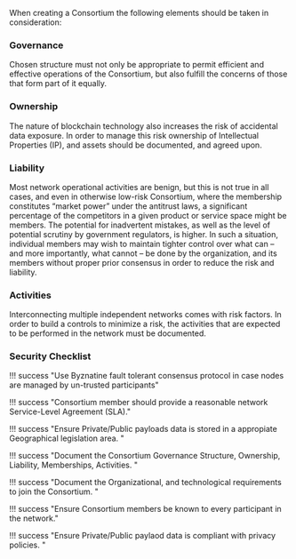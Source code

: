 When creating a Consortium the following elements should be taken in consideration:

### Governance
Chosen structure must not only be appropriate to permit efficient and effective operations of the Consortium, 
but also fulfill the concerns of those that form part of it equally.

### Ownership
The nature of blockchain technology also increases the risk of accidental data exposure. In order to manage this risk
ownership of Intellectual Properties (IP), and assets should be documented, and agreed upon. 

### Liability
Most network operational activities are benign, but this is not true in all cases,
and even in otherwise low-risk Consortium, where the membership constitutes “market power” under the antitrust
laws, a significant percentage of the competitors in a given product or service space might be members. The potential
for inadvertent mistakes, as well as the level of potential scrutiny by government regulators, is higher.
In such a situation, individual members may wish to maintain tighter control over what can – and more importantly, what cannot – be done 
by the organization, and its members without proper prior consensus in order to reduce the risk and liability.

### Activities
Interconnecting multiple independent networks comes with risk factors. In order to
build a controls to minimize a risk, the activities that are expected to be performed in the network must be documented.  

### Security Checklist

!!! success "Use Byznatine fault tolerant consensus protocol in case nodes are managed by un-trusted participants"

!!! success "Consortium member should provide a reasonable network Service-Level Agreement (SLA)."

!!! success "Ensure Private/Public payloads data is stored in a appropiate Geographical legislation area. "

!!! success "Document the Consortium Governance Structure, Ownership, Liability, Memberships, Activities. "

!!! success "Document the Organizational, and technological requirements to join the Consortium. "

!!! success "Ensure Consortium members be known to every participant in the network."

!!! success "Ensure Private/Public paylaod data is compliant with privacy policies. "
